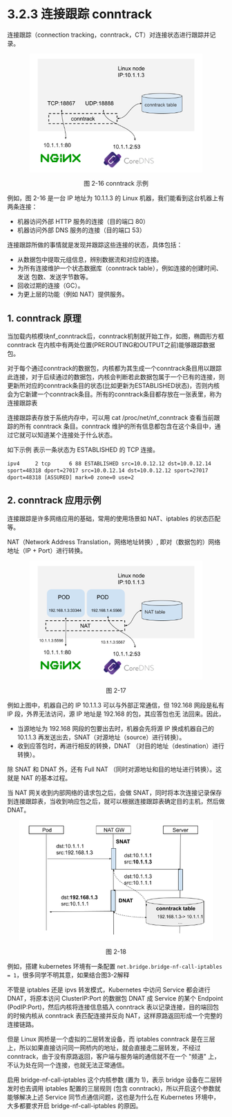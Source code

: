 # 3.2.3 连接跟踪 conntrack

连接跟踪（connection tracking，conntrack，CT）对连接状态进行跟踪并记录。

<div  align="center">
	<img src="../assets/conntrack.png" width = "400"  align=center />
	<p>图 2-16 conntrack 示例</p>
</div>

例如，图 2-16 是一台 IP 地址为 10.1.1.3 的 Linux 机器，我们能看到这台机器上有两条连接：

- 机器访问外部 HTTP 服务的连接（目的端口 80）
- 机器访问外部 DNS 服务的连接（目的端口 53）

连接跟踪所做的事情就是发现并跟踪这些连接的状态，具体包括：

- 从数据包中提取元组信息，辨别数据流和对应的连接。
- 为所有连接维护一个状态数据库（conntrack table），例如连接的创建时间、发送 包数、发送字节数等。
- 回收过期的连接（GC）。
- 为更上层的功能（例如 NAT）提供服务。

## 1. conntrack 原理

当加载内核模块nf_conntrack后，conntrack机制就开始工作，如图，椭圆形方框 conntrack 在内核中有两处位置(PREROUTING和OUTPUT之前)能够跟踪数据包。

对于每个通过conntrack的数据包，内核都为其生成一个conntrack条目用以跟踪此连接，对于后续通过的数据包，内核会判断若此数据包属于一个已有的连接，则更新所对应的conntrack条目的状态(比如更新为ESTABLISHED状态)，否则内核会为它新建一个conntrack条目。所有的conntrack条目都存放在一张表里，称为连接跟踪表

连接跟踪表存放于系统内存中，可以用 cat /proc/net/nf_conntrack 查看当前跟踪的所有 conntrack 条目。conntrack 维护的所有信息都包含在这个条目中，通过它就可以知道某个连接处于什么状态。

如下示例 表示一条状态为 ESTABLISHED 的 TCP 连接。
```
ipv4     2 tcp      6 88 ESTABLISHED src=10.0.12.12 dst=10.0.12.14 sport=48318 dport=27017 src=10.0.12.14 dst=10.0.12.12 sport=27017 dport=48318 [ASSURED] mark=0 zone=0 use=2
```

## 2. conntrack 应用示例 

连接跟踪是许多网络应用的基础，常用的使用场景如 NAT、iptables 的状态匹配等。

NAT（Network Address Translation，网络地址转换）, 即对（数据包的）网络地址（IP + Port）进行转换。

<div  align="center">
	<img src="../assets/nat.png" width = "400"  align=center />
	<p>图 2-17</p>
</div>

例如上图中，机器自己的 IP 10.1.1.3 可以与外部正常通信，但 192.168 网段是私有 IP 段，外界无法访问，源 IP 地址是 192.168 的包，其应答包也无 法回来。因此，

- 当源地址为 192.168 网段的包要出去时，机器会先将源 IP 换成机器自己的 10.1.1.3 再发送出去，SNAT（对源地址（source）进行转换）。
- 收到应答包时，再进行相反的转换，DNAT （对目的地址（destination）进行转换）。

除 SNAT 和 DNAT 外，还有 Full NAT （同时对源地址和目的地址进行转换）。这就是 NAT 的基本过程。

当 NAT 网关收到内部网络的请求包之后，会做 SNAT，同时将本次连接记录保存到连接跟踪表，当收到响应包之后，就可以根据连接跟踪表确定目的主机，然后做 DNAT。

<div  align="center">
	<img src="../assets/conntrack-nat.png" width = "450"  align=center />
	<p>图 2-18</p>
</div>


例如，搭建 kubernetes 环境有一条配置 `net.bridge.bridge-nf-call-iptables = 1`，很多同学不明其意，如果结合图3-2解释

不管是 iptables 还是 ipvs 转发模式，Kubernetes 中访问 Service 都会进行 DNAT，将原本访问 ClusterIP:Port 的数据包 DNAT 成 Service 的某个 Endpoint (PodIP:Port)，然后内核将连接信息插入 conntrack 表以记录连接，目的端回包的时候内核从 conntrack 表匹配连接并反向 NAT，这样原路返回形成一个完整的连接链路。

但是 Linux 网桥是一个虚拟的二层转发设备，而 iptables conntrack 是在三层上，所以如果直接访问同一网桥内的地址，就会直接走二层转发，不经过 conntrack，由于没有原路返回，客户端与服务端的通信就不在一个 "频道" 上，不认为处在同一个连接，也就无法正常通信。

启用 bridge-nf-call-iptables 这个内核参数 (置为 1)，表示 bridge 设备在二层转发时也去调用 iptables 配置的三层规则 (包含 conntrack)，所以开启这个参数就能够解决上述 Service 同节点通信问题，这也是为什么在 Kubernetes 环境中，大多都要求开启 bridge-nf-call-iptables 的原因。
